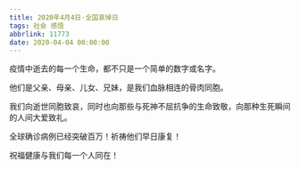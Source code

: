 ```yaml
---
title: 2020年4月4日·全国哀悼日
tags: 社会 感悟
abbrlink: 11773
date: 2020-04-04 00:00:00
---
```


疫情中逝去的每一个生命，都不只是一个简单的数字或名字。

他们是父亲、母亲、儿女、兄妹，是我们血脉相连的骨肉同胞。

我们向逝世同胞致哀，同时也向那些与死神不屈抗争的生命致敬，向那种生死瞬间的人间大爱致礼。

全球确诊病例已经突破百万！祈祷他们早日康复！

祝福健康与我们每一个人同在！
